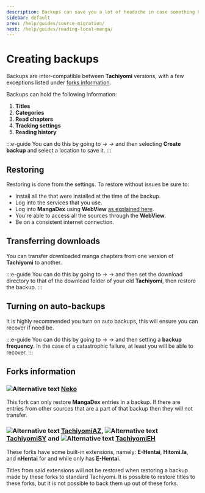 ```yaml
---
description: Backups can save you a lot of headache in case something happens to your installation or device.
sidebar: default
prev: /help/guides/source-migration/
next: /help/guides/reading-local-manga/
---
```


# Creating backups

Backups are inter-compatible between **Tachiyomi** versions, with a few exceptions listed under [forks information](#forks-information).

Backups can hold the following information:

1. **Titles**
1. **Categories**
1. **Read chapters**
1. **Tracking settings**
1. **Reading history**

:::e-guide
You can do this by going to <Navigation item="more"/> → <Navigation item="settings"/> → <Navigation item="settings_backup"/> and then selecting **Create backup** and select a location to save it.
:::

## Restoring

Restoring is done from the <Navigation item="settings_backup"/> settings. To restore without issues be sure to:

* Install all the <Navigation item="tab_extensions"/> that were installed at the time of the backup.
* Log into the <Navigation item="settings_tracking"/> services that you use.
* Log into **MangaDex** using **WebView** [as explained here](/help/faq/#no-results-when-searching).
* You're able to access all the sources through the **WebView**.
* Be on a consistent internet connection.

## Transferring downloads

You can transfer downloaded manga chapters from one version of **Tachiyomi** to another.

:::e-guide
You can do this by going to <Navigation item="more"/> → <Navigation item="settings"/> → <Navigation item="settings_downloads"/> and then set the download directory to that of the download folder of your old **Tachiyomi**, then restore the backup.
:::

## Turning on auto-backups

It is highly recommended you turn on auto backups, this will ensure you can recover if need be.

:::e-guide
You can do this by going to <Navigation item="more"/> → <Navigation item="settings"/> → <Navigation item="settings_backup"/> and then setting a **backup frequency**. In the case of a catastrophic failure, at least you will be able to recover.
:::

## Forks information

### ![Alternative text](https://tachiyomi.org/icons/logo.svg) [Neko](/forks/Neko/)

This fork can only restore **MangaDex** entries in a backup. If there are entries from other sources that are a part of that backup then they will not transfer.

### ![Alternative text](https://tachiyomi.org/icons/logo.svg) [TachiyomiAZ](/forks/TachiyomiAZ/), ![Alternative text](https://tachiyomi.org/icons/logo.svg)  [TachiyomiSY](/forks/TachiyomiSY/) and ![Alternative text](https://tachiyomi.org/icons/logo.svg)  [TachiyomiEH](/forks/TachiyomiEH/)

These forks have some built-in extensions, namely: **E-Hentai**, **Hitomi.la**, and **nHentai** for <Navigation item="tachiyomiaz" /> and <Navigation item="tachiyomieh" /> while <Navigation item="tachiyomisy" /> only has **E-Hentai**.


Titles from said extensions will not be restored when restoring a backup made by these forks to standard Tachiyomi. It is possible to restore titles to these forks, but it is not possible to back them up out of these forks.
